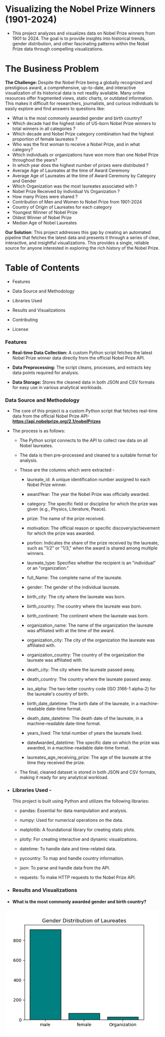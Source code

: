 # Visualizing the Nobel Prize Winners (1901-2024)
- This project analyzes and visualizes data on Nobel Prize winners from 1901 to 2024. The goal is to provide insights into historical trends, gender distribution, and other fascinating patterns within the Nobel Prize data through compelling visualizations.

# The Business Problem 

<b>The Challenge: </b> Despite the Nobel Prize being a globally recognized and prestigious award, a comprehensive, up-to-date, and interactive visualization of its historical data is not readily available. Many online resources offer fragmented views, static charts, or outdated information. This makes it difficult for researchers, journalists, and curious individuals to easily explore and find answers to questions like:
- What is the most commonly awarded gender and birth country?
- Which decade had the highest ratio of US-born Nobel Prize winners to total winners in all categories ?
- Which decade and Nobel Prize category combination had the highest proportion of female laureates ?
- Who was the first woman to receive a Nobel Prize, and in what category?
- Which individuals or organizations have won more than one Nobel Prize throughout the years?
- In which year does the highest number of prizes were distributed ?
- Average Age of Laureates at the time of Award Ceremony
- Average Age of Laureates at the time of Award Ceremony by Category and Gender
- Which Organization was the most laureates associated with ?
- Nobel Prize Received by Individual Vs Organization ?
- How many Prizes were shared ?
- Contribution of Men and Women to Nobel Prize from 1901-2024
- Country of Origin of Laureates for each category 
- Youngest Winner of Nobel Prize
- Oldest Winner of Nobel Prize 
- Median Age of Nobel Laureates


<b>Our Solution</b>: This project addresses this gap by creating an automated pipeline that fetches the latest data and presents it through a series of clear, interactive, and insightful visualizations. This provides a single, reliable source for anyone interested in exploring the rich history of the Nobel Prize.

# Table of Contents
- Features

- Data Source and Methodology

- Libraries Used

- Results and Visualizations

- Contributing

- License


### Features
- <b>Real-time Data Collection:</b> A custom Python script fetches the latest Nobel Prize winner data directly from the official Nobel Prize API.

- <b>Data Preprocessing:</b> The script cleans, processes, and extracts key data points required for analysis.

- <b>Data Storage:</b> Stores the cleaned data in both JSON and CSV formats for easy use in various analytical workloads.

### Data Source and Methodology

- The core of this project is a custom Python script that fetches real-time data from the official Nobel Prize API- <b>https://api.nobelprize.org/2.1/nobelPrizes</b>

- The process is as follows:
    
    - The Python script connects to the API to collect raw data on all Nobel laureates.
    
    - The data is then pre-processed and cleaned to a suitable format for analysis.
    
    - These are the columns which were extracted -

        - laureate_id: A unique identification number assigned to each Nobel Prize winner.
        
        - awardYear: The year the Nobel Prize was officially awarded.
        
        - category: The specific field or discipline for which the prize was given (e.g., Physics, Literature, Peace).
        
        - prize: The name of the prize received.
        
        - motivation: The official reason or specific discovery/achievement for which the prize was awarded.
        
        - portion: Indicates the share of the prize received by the laureate, such as "1/2" or "1/3," when the award is shared among multiple winners.
        
        - laureate_type: Specifies whether the recipient is an "individual" or an "organization."
        
        - full_Name: The complete name of the laureate.
        
        - gender: The gender of the individual laureate.
        
        - birth_city: The city where the laureate was born.
        
        - birth_country: The country where the laureate was born.
        
        - birth_continent: The continent where the laureate was born.
        
        - organization_name: The name of the organization the laureate was affiliated with at the time of the award.
        
        - organization_city: The city of the organization the laureate was affiliated with.
        
        - organization_country: The country of the organization the laureate was affiliated with.
        
        - death_city: The city where the laureate passed away.
        
        - death_country: The country where the laureate passed away.
        
        - iso_alpha: The two-letter country code (ISO 3166-1 alpha-2) for the laureate's country of birth.
        
        - birth_date_datetime: The birth date of the laureate, in a machine-readable date-time format.
        
        - death_date_datetime: The death date of the laureate, in a machine-readable date-time format.
        
        - years_lived: The total number of years the laureate lived.
        
        - dateAwarded_datetime: The specific date on which the prize was awarded, in a machine-readable date-time format.
        
        - laureates_age_receiving_prize: The age of the laureate at the time they received the prize.

    - The final, cleaned dataset is stored in both JSON and CSV formats, making it ready for any analytical workload.
 
- ### Libraries Used -
    This project is built using Python and utilizes the following libraries:

    - pandas: Essential for data manipulation and analysis.
    
    - numpy: Used for numerical operations on the data.
    
    - matplotlib: A foundational library for creating static plots.
    
    - plotly: For creating interactive and dynamic visualizations.
    
    - datetime: To handle date and time-related data.
    
    - pycountry: To map and handle country information.
    
    - json: To parse and handle data from the API.
    
    - requests: To make HTTP requests to the Nobel Prize API.
 
- ### Results and Visualizations
- #### What is the most commonly awarded gender and birth country?
<img src="Graphs/Gender Distribution of Laureates.png"/>
  
